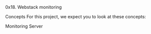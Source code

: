 0x18. Webstack monitoring

Concepts
For this project, we expect you to look at these concepts:

Monitoring
Server
